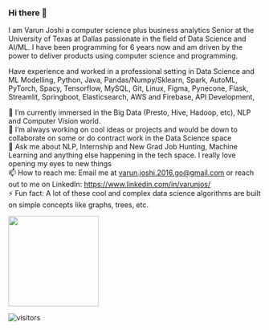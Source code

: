 ### Hi there 👋

I am Varun Joshi a computer science plus business analytics Senior at the University of Texas at Dallas passionate in the field of Data Science and AI/ML. I have been programming for 6 years now and am driven by the power to deliver products using computer science and programming. <br>

Have experience and worked in a professional setting in Data Science and ML Modelling, Python, Java, Pandas/Numpy/Sklearn, Spark, AutoML, PyTorch, Spacy, Tensorflow, MySQL, Git, Linux, Figma, Pynecone, Flask, Streamlit, Springboot, Elasticsearch, AWS and Firebase, API Development, 


🌱 I’m currently immersed in the Big Data (Presto, Hive, Hadoop, etc), NLP and Computer Vision world. <br>
👯 I’m always working on cool ideas or projects and would be down to collaborate on some or do contract work in the Data Science space <br>
💬 Ask me about NLP, Internship and New Grad Job Hunting, Machine Learning and anything else happening in the tech space. I really love opening my eyes to new things <br>
📫 How to reach me: Email me at varun.joshi.2016.go@gmail.com or reach out to me on LinkedIn: https://www.linkedin.com/in/varunjos/ <br>
⚡ Fun fact: A lot of these cool and complex data science algorithms are built on simple concepts like graphs, trees, etc. <br>

<!--
**varuncj02/varuncj02** is a ✨ _special_ ✨ repository because its `README.md` (this file) appears on your GitHub profile.

Here are some ideas to get you started:

- 🔭 I’m currently working on ...
- 🌱 I’m currently learning ...
- 👯 I’m looking to collaborate on ...
- 🤔 I’m looking for help with ...
- 💬 Ask me about ...
- 📫 How to reach me: ...
- 😄 Pronouns: ...
- ⚡ Fun fact: ...
-->
<img height="180em" src="https://github-readme-stats.vercel.app/api?username=varuncj02&show_icons=true&hide_border=true&&count_private=true&include_all_commits=true" />

![visitors](https://visitor-badge.glitch.me/badge?page_id={varuncj02}.${your.repo.id})
